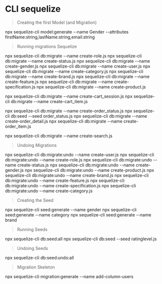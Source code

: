 # CLI sequelize

> Creating the first Model (and Migration)

npx sequelize-cli model:generate --name Gender --attributes firstName:string,lastName:string,email:string

> Running migrations Sequelize

npx sequelize-cli db:migrate --name create-role.js
npx sequelize-cli db:migrate --name create-status.js
npx sequelize-cli db:migrate --name create-gender.js
npx sequelize-cli db:migrate --name create-user.js
npx sequelize-cli db:migrate --name create-category.js
npx sequelize-cli db:migrate --name create-brand.js
npx sequelize-cli db:migrate --name create-feature.js
npx sequelize-cli db:migrate --name create-specification.js
npx sequelize-cli db:migrate --name create-product.js

<!-- cart run after model users -->

npx sequelize-cli db:migrate --name create-cart_session.js
npx sequelize-cli db:migrate --name create-cart_item.js

<!-- order -->

npx sequelize-cli db:migrate --name create-order_status.js
npx sequelize-cli db:seed --seed order_status.js
npx sequelize-cli db:migrate --name create-order_detail.js
npx sequelize-cli db:migrate --name create-order_item.js

<!-- search -->
npx sequelize-cli db:migrate --name create-search.js

> Undoing Migrations

npx sequelize-cli db:migrate:undo --name create-user.js
npx sequelize-cli db:migrate:undo --name create-role.js
npx sequelize-cli db:migrate:undo --name create-status.js
npx sequelize-cli db:migrate:undo --name create-gender.js
npx sequelize-cli db:migrate:undo --name create-product.js
npx sequelize-cli db:migrate:undo --name create-brand.js
npx sequelize-cli db:migrate:undo --name create-feature.js
npx sequelize-cli db:migrate:undo --name create-specification.js
npx sequelize-cli db:migrate:undo --name create-category.js

> Creating the Seed

npx sequelize-cli seed:generate --name gender
npx sequelize-cli seed:generate --name category
npx sequelize-cli seed:generate --name brand

> Running Seeds

npx sequelize-cli db:seed:all
npx sequelize-cli db:seed --seed ratinglevel.js

> Undoing Seeds

npx sequelize-cli db:seed:undo:all

> Migration Skeleton

npx sequelize-cli migration:generate --name add-column-users

